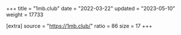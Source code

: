 +++
title = "1mb.club"
date = "2022-03-22"
updated = "2023-05-10"
weight = 17733

[extra]
source = "https://1mb.club/"
ratio = 86
size = 17
+++
